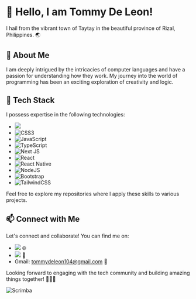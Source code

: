 # 👋 Hello, I am Tommy De Leon!

I hail from the vibrant town of Taytay in the beautiful province of Rizal, Philippines. 🌏

## 👀 About Me

I am deeply intrigued by the intricacies of computer languages and have a passion for understanding how they work. My journey into the world of programming has been an exciting exploration of creativity and logic.

## 🌱 Tech Stack

I possess expertise in the following technologies:

- <a href="https://webplatform.github.io/docs/html/html5/" target="_blank"><img src="https://img.shields.io/badge/html5-%23E34F26.svg?style=for-the-badge&logo=html5&logoColor=white"/></a>
- ![CSS3](https://img.shields.io/badge/css3-%231572B6.svg?style=for-the-badge&logo=css3&logoColor=white)
- ![JavaScript](https://img.shields.io/badge/javascript-%23323330.svg?style=for-the-badge&logo=javascript&logoColor=%23F7DF1E)
- ![TypeScript](https://img.shields.io/badge/typescript-%23007ACC.svg?style=for-the-badge&logo=typescript&logoColor=white)
- ![Next JS](https://img.shields.io/badge/Next-black?style=for-the-badge&logo=next.js&logoColor=white)
- ![React](https://img.shields.io/badge/react-%2320232a.svg?style=for-the-badge&logo=react&logoColor=%2361DAFB)
- ![React Native](https://img.shields.io/badge/react_native-%2320232a.svg?style=for-the-badge&logo=react&logoColor=%2361DAFB)
- ![NodeJS](https://img.shields.io/badge/node.js-6DA55F?style=for-the-badge&logo=node.js&logoColor=white)
- ![Bootstrap](https://img.shields.io/badge/bootstrap-%238511FA.svg?style=for-the-badge&logo=bootstrap&logoColor=white)
- ![TailwindCSS](https://img.shields.io/badge/tailwindcss-%2338B2AC.svg?style=for-the-badge&logo=tailwind-css&logoColor=white)

Feel free to explore my repositories where I apply these skills to various projects.

## 📫 Connect with Me

Let's connect and collaborate! You can find me on:

- <a href="https://www.linkedin.com/in/tommydeleon/" target="_blank"><img src="https://img.shields.io/badge/linkedin-%230077B5.svg?style=for-the-badge&logo=linkedin&logoColor=white)"></a> 🌐
- <a href="discord.com/users/701646897869357067" target="_blank"><img src="https://img.shields.io/badge/Discord-%235865F2.svg?style=for-the-badge&logo=discord&logoColor=white" /></a> 💬
- Gmail: tommydeleon104@gmail.com 📧

Looking forward to engaging with the tech community and building amazing things together! 👨‍💻✨

![Scrimba](https://img.shields.io/badge/scrimba-2B283A?style=for-the-badge&logo=scrimba&logoColor=white)
